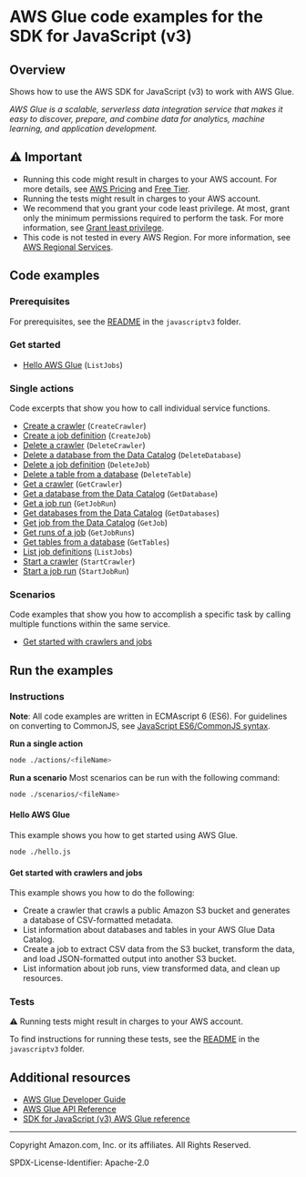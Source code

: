 # AWS Glue code examples for the SDK for JavaScript (v3)

## Overview

Shows how to use the AWS SDK for JavaScript (v3) to work with AWS Glue.

<!--custom.overview.start-->
<!--custom.overview.end-->

_AWS Glue is a scalable, serverless data integration service that makes it easy to discover, prepare, and combine data for analytics, machine learning, and application development._

## ⚠ Important

* Running this code might result in charges to your AWS account. For more details, see [AWS Pricing](https://aws.amazon.com/pricing/) and [Free Tier](https://aws.amazon.com/free/).
* Running the tests might result in charges to your AWS account.
* We recommend that you grant your code least privilege. At most, grant only the minimum permissions required to perform the task. For more information, see [Grant least privilege](https://docs.aws.amazon.com/IAM/latest/UserGuide/best-practices.html#grant-least-privilege).
* This code is not tested in every AWS Region. For more information, see [AWS Regional Services](https://aws.amazon.com/about-aws/global-infrastructure/regional-product-services).

<!--custom.important.start-->
<!--custom.important.end-->

## Code examples

### Prerequisites

For prerequisites, see the [README](../../README.md#Prerequisites) in the `javascriptv3` folder.


<!--custom.prerequisites.start-->
<!--custom.prerequisites.end-->

### Get started

- [Hello AWS Glue](hello.js#L8) (`ListJobs`)


### Single actions

Code excerpts that show you how to call individual service functions.

- [Create a crawler](actions/create-crawler.js#L9) (`CreateCrawler`)
- [Create a job definition](actions/create-job.js#L9) (`CreateJob`)
- [Delete a crawler](actions/delete-crawler.js#L9) (`DeleteCrawler`)
- [Delete a database from the Data Catalog](actions/delete-database.js#L9) (`DeleteDatabase`)
- [Delete a job definition](actions/delete-job.js#L9) (`DeleteJob`)
- [Delete a table from a database](actions/delete-table.js#L9) (`DeleteTable`)
- [Get a crawler](actions/get-crawler.js#L9) (`GetCrawler`)
- [Get a database from the Data Catalog](actions/get-database.js#L9) (`GetDatabase`)
- [Get a job run](actions/get-job-run.js#L9) (`GetJobRun`)
- [Get databases from the Data Catalog](actions/get-databases.js#L9) (`GetDatabases`)
- [Get job from the Data Catalog](actions/get-job.js#L9) (`GetJob`)
- [Get runs of a job](actions/get-job-runs.js#L9) (`GetJobRuns`)
- [Get tables from a database](actions/get-tables.js#L9) (`GetTables`)
- [List job definitions](actions/list-jobs.js#L9) (`ListJobs`)
- [Start a crawler](actions/start-crawler.js#L9) (`StartCrawler`)
- [Start a job run](actions/start-job-run.js#L9) (`StartJobRun`)

### Scenarios

Code examples that show you how to accomplish a specific task by calling multiple
functions within the same service.

- [Get started with crawlers and jobs](scenarios/basic/steps/start-crawler.js)


<!--custom.examples.start-->
<!--custom.examples.end-->

## Run the examples

### Instructions

**Note**: All code examples are written in ECMAscript 6 (ES6). For guidelines on converting to CommonJS, see
[JavaScript ES6/CommonJS syntax](https://docs.aws.amazon.com/sdk-for-javascript/v3/developer-guide/sdk-examples-javascript-syntax.html).

**Run a single action**

```bash
node ./actions/<fileName>
```

**Run a scenario**
Most scenarios can be run with the following command:
```bash
node ./scenarios/<fileName>
```

<!--custom.instructions.start-->
<!--custom.instructions.end-->

#### Hello AWS Glue

This example shows you how to get started using AWS Glue.

```bash
node ./hello.js
```


#### Get started with crawlers and jobs

This example shows you how to do the following:

- Create a crawler that crawls a public Amazon S3 bucket and generates a database of CSV-formatted metadata.
- List information about databases and tables in your AWS Glue Data Catalog.
- Create a job to extract CSV data from the S3 bucket, transform the data, and load JSON-formatted output into another S3 bucket.
- List information about job runs, view transformed data, and clean up resources.

<!--custom.scenario_prereqs.glue_Scenario_GetStartedCrawlersJobs.start-->
<!--custom.scenario_prereqs.glue_Scenario_GetStartedCrawlersJobs.end-->


<!--custom.scenarios.glue_Scenario_GetStartedCrawlersJobs.start-->
<!--custom.scenarios.glue_Scenario_GetStartedCrawlersJobs.end-->

### Tests

⚠ Running tests might result in charges to your AWS account.


To find instructions for running these tests, see the [README](../../README.md#Tests)
in the `javascriptv3` folder.



<!--custom.tests.start-->
<!--custom.tests.end-->

## Additional resources

- [AWS Glue Developer Guide](https://docs.aws.amazon.com/glue/latest/dg/what-is-glue.html)
- [AWS Glue API Reference](https://docs.aws.amazon.com/glue/latest/dg/aws-glue-api.html)
- [SDK for JavaScript (v3) AWS Glue reference](https://docs.aws.amazon.com/AWSJavaScriptSDK/v3/latest/client/glue)

<!--custom.resources.start-->
<!--custom.resources.end-->

---

Copyright Amazon.com, Inc. or its affiliates. All Rights Reserved.

SPDX-License-Identifier: Apache-2.0
